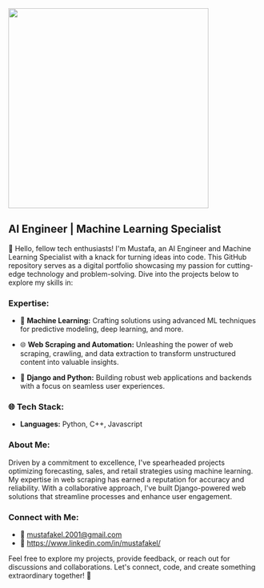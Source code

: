 <img src="https://cdn.dribbble.com/users/1708816/screenshots/15637256/media/f9826f0af8a49462f048262a8502035b.gif" height="400px" display="block" margin-left="auto" margin-right="auto">

## AI Engineer | Machine Learning Specialist

🚀 Hello, fellow tech enthusiasts! I'm Mustafa, an AI Engineer and Machine Learning Specialist with a knack for turning ideas into code. This GitHub repository serves as a digital portfolio showcasing my passion for cutting-edge technology and problem-solving. Dive into the projects below to explore my skills in:

### Expertise:

- 🤖 **Machine Learning:** Crafting solutions using advanced ML techniques for predictive modeling, deep learning, and more.

- 🌐 **Web Scraping and Automation:** Unleashing the power of web scraping, crawling, and data extraction to transform unstructured content into valuable insights.

- 🌟 **Django and Python:** Building robust web applications and backends with a focus on seamless user experiences.

### 🌐 Tech Stack:

- **Languages:** Python, C++, Javascript

### About Me:

Driven by a commitment to excellence, I've spearheaded projects optimizing forecasting, sales, and retail strategies using machine learning. My expertise in web scraping has earned a reputation for accuracy and reliability. With a collaborative approach, I've built Django-powered web solutions that streamline processes and enhance user engagement.

### Connect with Me:

- 📧 mustafakel.2001@gmail.com
- 📱 https://www.linkedin.com/in/mustafakel/

Feel free to explore my projects, provide feedback, or reach out for discussions and collaborations. Let's connect, code, and create something extraordinary together! 🚀

